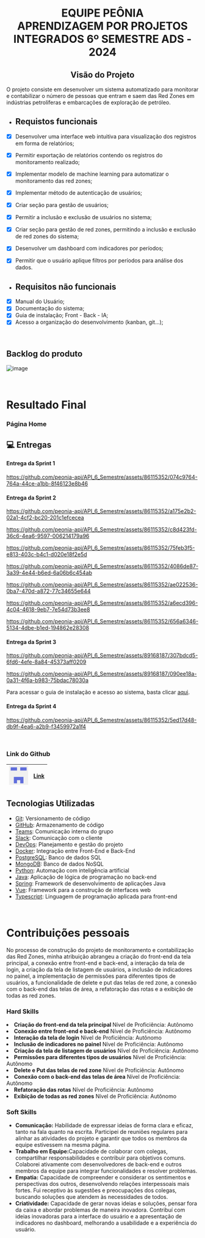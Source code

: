 <div align="center">
<h1 align="center"> EQUIPE PEÔNIA </br> APRENDIZAGEM POR PROJETOS INTEGRADOS 6º SEMESTRE ADS - 2024 </h1>  <H2>Visão do Projeto</H2>
</div>
<p> O projeto consiste em desenvolver um sistema automatizado para monitorar e contabilizar o número de pessoas que entram e saem das Red Zones em indústrias petrolíferas e embarcações de exploração de petróleo.</p>

* Requistos funcionais
   ---
- [x] Desenvolver uma interface web intuitiva para visualização dos registros em forma de relatórios;
- [x] Permitir exportação de relatórios contendo os registros do monitoramento realizado;
- [x] Implementar modelo de machine learning para automatizar o monitoramento das red zones;
- [x] Implementar método de autenticação de usuários;
- [x] Criar seção para gestão de usuários;
- [x] Permitir a inclusão e exclusão de usuários no sistema;
- [x] Criar seção para gestão de red zones, permitindo a inclusão e exclusão de red zones do sistema;
- [x] Desenvolver um dashboard com indicadores por períodos;
- [x] Permitir que o usuário aplique filtros por períodos para análise dos dados.


* Requisitos não funcionais
  ---
- [x] Manual do Usuário;
- [x] Documentação do sistema;
- [x] Guia de instalação; Front - Back - IA;
- [x] Acesso a organização do desenvolvimento (kanban, git...);

<br/>

## Backlog do produto

<p> 
   
![image](https://github.com/peonia-api/API_6_Semestre/blob/main/Images/Backlog%20do%20Produto.png)
    
</p>




<br/>

<H1>Resultado Final </H1>

### Página Home

<h2> 💻 Entregas</h2> 

<h4> Entrega da Sprint 1 </h4>
<p align="center"> 

https://github.com/peonia-api/API_6_Semestre/assets/86115352/074c9764-764a-44ce-a1bb-8f46123e8b46


</p>

<h4> Entrega da Sprint 2 </h4>
<p align="center"> 

https://github.com/peonia-api/API_6_Semestre/assets/86115352/a175e2b2-02a1-4cf2-bc20-201c1efcecea


https://github.com/peonia-api/API_6_Semestre/assets/86115352/c8d423fd-36c6-4ea6-9597-006214179a96


https://github.com/peonia-api/API_6_Semestre/assets/86115352/75feb3f5-e813-403c-b4c1-d020e18f2e5d


https://github.com/peonia-api/API_6_Semestre/assets/86115352/4086de87-3a39-4e44-b6ed-6a06b6c454ab


https://github.com/peonia-api/API_6_Semestre/assets/86115352/ae022536-0ba7-470d-a872-77c34655e644


https://github.com/peonia-api/API_6_Semestre/assets/86115352/a6ecd396-4c04-4618-9eb7-7e54d73b3ee8


https://github.com/peonia-api/API_6_Semestre/assets/86115352/656a6346-5134-4dbe-b1ed-194862e28308


</p>
<h4> Entrega da Sprint 3 </h4>
<p align="center"> 

https://github.com/peonia-api/API_6_Semestre/assets/89168187/307bdcd5-6fd6-4efe-8a84-45373aff0209


https://github.com/peonia-api/API_6_Semestre/assets/89168187/090ee18a-0a31-4f6a-b983-75bdac78030a


Para acessar o guia de instalação e acesso ao sistema, basta clicar [aqui](https://github.com/peonia-api/API_6_Semestre/blob/main/Docs/Guia%20de%20instala%C3%A7%C3%A3o%20e%20acesso.pdf).
 
</p>

<h4> Entrega da Sprint 4 </h4>

https://github.com/peonia-api/API_6_Semestre/assets/86115352/5ed17d48-db9f-4ea6-a2b9-f3459972a1f4

<br>


### Link do Github                                                
| <img src="../img/equipe1.png" width="50" height="50"> | [Link](https://github.com/peonia-api/API_6_Semestre) |
|:---:|:---:|

## Tecnologias Utilizadas  

- [Git](https://git-scm.com): Versionamento de código
- [GitHub](https://github.com/): Armazenamento de código
- [Teams](https://teams.microsoft.com): Comunicação interna do grupo
- [Slack](https://slack.com/intl/pt-br): Comunicação com o cliente
- [DevOps](https://azure.microsoft.com/pt-br/products/devops): Planejamento e gestão do projeto
- [Docker](https://docs.docker.com/): Integração entre Front-End e Back-End
- [PostgreSQL](https://www.postgresql.org/): Banco de dados SQL
- [MongoDB](https://www.mongodb.com/pt-br): Banco de dados NoSQL
- [Python](https://www.python.org/): Automação com inteligência artificial
- [Java](https://www.java.com/pt-BR/): Aplicação de lógica de programação no back-end
- [Spring](https://spring.io/): Framework de desenvolvimento de aplicações Java 
- [Vue](https://vuejs.org/): Framework para a construção de interfaces web
- [Typescript](https://www.typescriptlang.org/): Linguagem de programação aplicada para front-end






</br>

<H1>Contribuições pessoais</H1>
<p>No processo de construção do projeto de monitoramento e contabilização das Red Zones, minha atribuição abrangeu a criação do front-end da tela principal, a conexão entre front-end e back-end, a interação da tela de login, a criação da tela de listagem de usuários, a inclusão de indicadores no painel, a implementação de permissões para diferentes tipos de usuários, a funcionalidade de delete e put das telas de red zone, a conexão com o back-end das telas de área, a refatoração das rotas e a exibição de todas as red zones.</p>

<h3>Hard Skills</h3>

 <li><strong>Criação do front-end da tela principal </strong> Nível de Proficiência: Autônomo </li>
  <li><strong>Conexão entre front-end e back-end</strong> Nível de Proficiência: Autônomo </li>
  <li><strong>Interação da tela de login</strong>  Nível de Proficiência: Autônomo </li>
  <li><strong>Inclusão de indicadores no painel</strong>  Nível de Proficiência: Autônomo </li>
  <li><strong>Criação da tela de listagem de usuários</strong> Nível de Proficiência: Autônomo </li>
  <li><strong>Permissões para diferentes tipos de usuários</strong> Nível de Proficiência: Autônomo </li>
  <li><strong>Delete e Put das telas de red zone</strong> Nível de Proficiência: Autônomo </li>  
  <li><strong>Conexão com o back-end das telas de área</strong> Nível de Proficiência: Autônomo </li> 
  <li><strong>Refatoração das rotas</strong> Nível de Proficiência: Autônomo </li> 
  <li><strong>Exibição de todas as red zones</strong> Nível de Proficiência: Autônomo </li> 

<h3>Soft Skills</h3>
<ul>
  <li>
    <strong>Comunicação:</strong> Habilidade de expressar ideias de forma clara e eficaz, tanto na fala quanto na escrita. Participei de reuniões regulares para alinhar as atividades do projeto e garantir que todos os membros da equipe estivessem na mesma página.
  </li>
  <li>
    <strong>Trabalho em Equipe:</strong>Capacidade de colaborar com colegas, compartilhar responsabilidades e contribuir para objetivos comuns. Colaborei ativamente com desenvolvedores de back-end e outros membros da equipe para integrar funcionalidades e resolver problemas.


  </li>
  <li>
    <strong>Empatia:</strong> Capacidade de compreender e considerar os sentimentos e perspectivas dos outros, desenvolvendo relações interpessoais mais fortes. Fui receptivo às sugestões e preocupações dos colegas, buscando soluções que atendem às necessidades de todos.

  </li>
  <li>
    <strong>Criatividade:</strong> Capacidade de gerar novas ideias e soluções, pensar fora da caixa e abordar problemas de maneira inovadora. Contribuí com ideias inovadoras para a interface do usuário e a apresentação de indicadores no dashboard, melhorando a usabilidade e a experiência do usuário.
  </li>
</ul>


